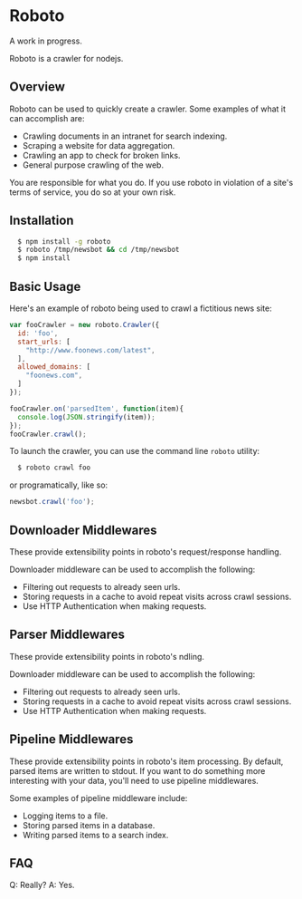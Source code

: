 Roboto
=====

A work in progress.

Roboto is a crawler for nodejs. 

## Overview

Roboto can be used to quickly create a crawler. Some examples of what it can
accomplish are:
  - Crawling documents in an intranet for search indexing.
  - Scraping a website for data aggregation.
  - Crawling an app to check for broken links.
  - General purpose crawling of the web.

You are responsible for what you do. If you use roboto in violation of a site's 
terms of service, you do so at your own risk.

## Installation

```bash
  $ npm install -g roboto
  $ roboto /tmp/newsbot && cd /tmp/newsbot
  $ npm install
```

## Basic Usage 

Here's an example of roboto being used to crawl a fictitious news site:

```js
var fooCrawler = new roboto.Crawler({
  id: 'foo',
  start_urls: [
    "http://www.foonews.com/latest",
  ],
  allowed_domains: [
    "foonews.com",
  ]
});

fooCrawler.on('parsedItem', function(item){
  console.log(JSON.stringify(item));
});
fooCrawler.crawl();
```

To launch the crawler, you can use the command line `roboto` utility:

```bash
  $ roboto crawl foo
```

or programatically, like so:

```js
newsbot.crawl('foo');
```

## Downloader Middlewares

These provide extensibility points in roboto's request/response handling.

Downloader middleware can be used to accomplish the following:
  - Filtering out requests to already seen urls.
  - Storing requests in a cache to avoid repeat visits across crawl sessions.
  - Use HTTP Authentication when making requests.

## Parser Middlewares

These provide extensibility points in roboto's ndling.

Downloader middleware can be used to accomplish the following:
  - Filtering out requests to already seen urls.
  - Storing requests in a cache to avoid repeat visits across crawl sessions.
  - Use HTTP Authentication when making requests.


## Pipeline Middlewares

These provide extensibility points in roboto's item processing. By default,
parsed items are written to stdout. If you want to do something more interesting 
with your data, you'll need to use pipeline middlewares.

Some examples of pipeline middleware include:
  - Logging items to a file.
  - Storing parsed items in a database.
  - Writing parsed items to a search index.

## FAQ
Q: Really?
A: Yes.
